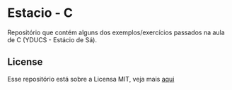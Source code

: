 # Estacio - C

Repositório que contém alguns dos exemplos/exercícios passados na aula de C (YDUCS - Estácio de Sá).

## License

Esse repositório está sobre a Licensa MIT, veja mais [aqui](/LICENSE)
